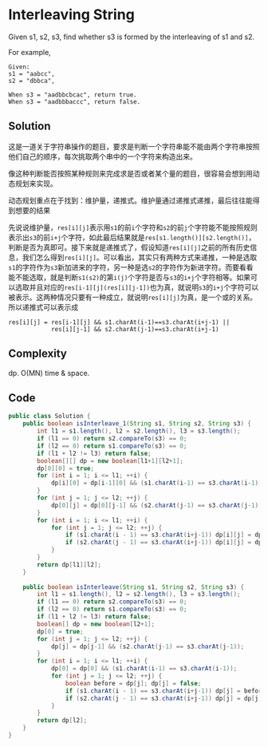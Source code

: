 # Interleaving String

Given s1, s2, s3, find whether s3 is formed by the interleaving of s1 and s2.

For example,

    Given:
    s1 = "aabcc",
    s2 = "dbbca",

    When s3 = "aadbbcbcac", return true.
    When s3 = "aadbbbaccc", return false.

## Solution

这是一道关于字符串操作的题目，要求是判断一个字符串能不能由两个字符串按照他们自己的顺序，每次挑取两个串中的一个字符来构造出来。

像这种判断能否按照某种规则来完成求是否或者某个量的题目，很容易会想到用动态规划来实现。

动态规划重点在于找到：维护量，递推式。维护量通过递推式递推，最后往往能得到想要的结果

先说说维护量，`res[i][j]`表示用`s1`的前`i`个字符和`s2`的前`j`个字符能不能按照规则表示出`s3`的前`i+j`个字符，如此最后结果就是`res[s1.length()][s2.length()]`，判断是否为真即可。接下来就是递推式了，假设知道`res[i][j]`之前的所有历史信息，我们怎么得到`res[i][j]`。可以看出，其实只有两种方式来递推，一种是选取`s1`的字符作为`s3`新加进来的字符，另一种是选`s2`的字符作为新进字符。而要看看能不能选取，就是判断`s1(s2)`的第`i(j)`个字符是否与`s3`的`i+j`个字符相等。如果可以选取并且对应的`res[i-1][j](res[i][j-1])`也为真，就说明`s3`的`i+j`个字符可以被表示。这两种情况只要有一种成立，就说明`res[i][j]`为真，是一个或的关系。所以递推式可以表示成

    res[i][j] = res[i-1][j] && s1.charAt(i-1)==s3.charAt(i+j-1) || 
                res[i][j-1] && s2.charAt(j-1)==s3.charAt(i+j-1)
 
## Complexity

dp. O(MN) time & space.

## Code

```java
public class Solution {
    public boolean isInterleave_1(String s1, String s2, String s3) {
        int l1 = s1.length(), l2 = s2.length(), l3 = s3.length();
        if (l1 == 0) return s2.compareTo(s3) == 0;
        if (l2 == 0) return s1.compareTo(s3) == 0;
        if (l1 + l2 != l3) return false;
        boolean[][] dp = new boolean[l1+1][l2+1];
        dp[0][0] = true;
        for (int i = 1; i <= l1; ++i) {
            dp[i][0] = dp[i-1][0] && (s1.charAt(i-1) == s3.charAt(i-1));
        }
        for (int j = 1; j <= l2; ++j) {
            dp[0][j] = dp[0][j-1] && (s2.charAt(j-1) == s3.charAt(j-1));
        }
        for (int i = 1; i <= l1; ++i) {
            for (int j = 1; j <= l2; ++j) {
                if (s1.charAt(i - 1) == s3.charAt(i+j-1)) dp[i][j] = dp[i-1][j];
                if (s2.charAt(j - 1) == s3.charAt(i+j-1)) dp[i][j] = dp[i][j] | dp[i][j-1];
            }
        }
        return dp[l1][l2];
    }
    
    public boolean isInterleave(String s1, String s2, String s3) {
        int l1 = s1.length(), l2 = s2.length(), l3 = s3.length();
        if (l1 == 0) return s2.compareTo(s3) == 0;
        if (l2 == 0) return s1.compareTo(s3) == 0;
        if (l1 + l2 != l3) return false;
        boolean[] dp = new boolean[l2+1];
        dp[0] = true;
        for (int j = 1; j <= l2; ++j) {
            dp[j] = dp[j-1] && (s2.charAt(j-1) == s3.charAt(j-1));
        }
        for (int i = 1; i <= l1; ++i) {
            dp[0] = dp[0] && (s1.charAt(i-1) == s3.charAt(i-1));
            for (int j = 1; j <= l2; ++j) {
                boolean before = dp[j]; dp[j] = false;
                if (s1.charAt(i - 1) == s3.charAt(i+j-1)) dp[j] = before;
                if (s2.charAt(j - 1) == s3.charAt(i+j-1)) dp[j] = dp[j] | dp[j-1];
            }
        }
        return dp[l2];
    }
} 
```

